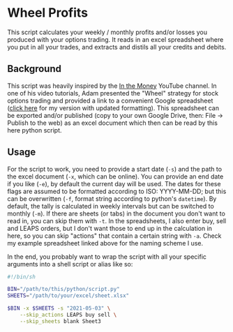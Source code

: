 # Wheel Profits

This script calculates your weekly / monthly profits and/or losses you produced with your
options trading. It reads in an excel spreadsheet where you put in all your trades, and
extracts and distils all your credits and debits.

## Background

This script was heavily inspired by the [In the Money](https://www.youtube.com/channel/UCfMiRVQJuTj3NpZZP1tKShQ)
YouTube channel. In one of his video tutorials, Adam presented the "Wheel" strategy for
stock options trading and provided a link to a convenient Google spreadsheet
([click here](https://docs.google.com/spreadsheets/d/1mUJYD9jdVeEl-dwTfq2aXiPINf8698OehsSe34xOUfc/edit?usp=sharing) for my version with updated formatting).
This spreadsheet can be exported and/or published (copy to your own Google Drive, then:
File -> Publish to the web) as an excel document which then can be read by this here python script.

## Usage

For the script to work, you need to provide a start date (`-s`) and the path to the excel
document (`-x`, which can be online). You can provide an end date if you like (`-e`),
by default the current day will be used. The dates for these flags are assumed to be formatted according
to ISO: YYYY-MM-DD; but this can be overwritten (`-f`, format string according to python's `datetime`).
By default, the tally is calculated in weekly intervals but can be switched to monthly (`-m`).
If there are sheets (or tabs) in the document you don't want to read in, you can skip them
with `-t`. In the spreadsheets, I also enter buy, sell and LEAPS orders, but I don't want
those to end up in the calculation in here, so you can skip "actions" that contain a certain
string with `-a`. Check my example spreadsheet linked above for the naming scheme I use.

In the end, you probably want to wrap the script with all your specific arguments into a
shell script or alias like so:

```bash
#!/bin/sh

BIN="/path/to/this/python/script.py"
SHEETS="/path/to/your/excel/sheet.xlsx"

$BIN -x $SHEETS -s "2021-05-03" \
    --skip_actions LEAPS buy sell \
    --skip_sheets blank Sheet3
```

